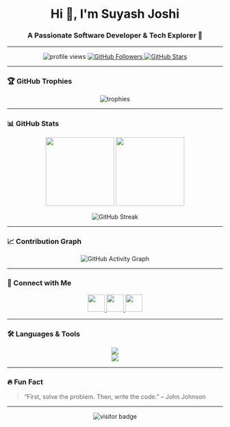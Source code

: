 <h1 align="center">Hi 👋, I'm Suyash Joshi</h1>
<h3 align="center">A Passionate Software Developer & Tech Explorer 🚀</h3>

---

<p align="center">
  <img src="https://komarev.com/ghpvc/?username=SuyashJoshi007&label=Profile%20views&color=0e75b6&style=flat-square" alt="profile views" />
  <a href="https://github.com/SuyashJoshi007?tab=followers">
    <img src="https://img.shields.io/github/followers/SuyashJoshi007?label=Followers&style=flat-square&color=blue" alt="GitHub Followers" />
  </a>
  <a href="https://github.com/SuyashJoshi007">
    <img src="https://img.shields.io/github/stars/SuyashJoshi007?label=Stars&style=flat-square&color=yellow" alt="GitHub Stars" />
  </a>
</p>

---

### 🏆 GitHub Trophies
<p align="center">
  <img src="https://github-profile-trophy.vercel.app/?username=SuyashJoshi007&theme=darkhub&margin-w=10&margin-h=10&no-frame=true&no-bg=true" alt="trophies" />
</p>

---

### 📊 GitHub Stats
<p align="center">
  <img src="https://github-readme-stats.vercel.app/api?username=SuyashJoshi007&theme=tokyonight&show_icons=true&hide_border=true&count_private=true" height="160px"/>
  <img src="https://github-readme-stats.vercel.app/api/top-langs/?username=SuyashJoshi007&theme=tokyonight&layout=compact&hide_border=true" height="160px"/>
</p>

<p align="center">
  <img src="https://streak-stats.demolab.com?user=SuyashJoshi007&theme=tokyonight&hide_border=true" alt="GitHub Streak"/>
</p>

---

### 📈 Contribution Graph
<p align="center">
  <img src="https://github-readme-activity-graph.vercel.app/graph?username=SuyashJoshi007&theme=tokyo-night&hide_border=true&area=true" alt="GitHub Activity Graph" />
</p>

---

### 🤝 Connect with Me
<p align="center">
  <a href="https://linkedin.com/in/suyash-joshi-92sg8" target="blank">
    <img src="https://skillicons.dev/icons?i=linkedin" height="40" />
  </a>
  <a href="https://leetcode.com/suyash01joshi" target="blank">
    <img src="https://skillicons.dev/icons?i=leetcode" height="40" />
  </a>
  <a href="https://auth.geeksforgeeks.org/user/suyash_joshi" target="blank">
    <img src="https://img.icons8.com/color/48/000000/GeeksforGeeks.png" height="40" />
  </a>
</p>

---

### 🛠️ Languages & Tools
<p align="center">
  <img src="https://skillicons.dev/icons?i=cpp,java,python,js,ts,react,nodejs,express,mongodb,mysql,firebase,redux,tailwind,bootstrap,docker,aws,git,github,vscode,vercel,render" />
  <br/>
  <img src="https://skillicons.dev/icons?i=tensorflow,pytorch,opencv,scikit-learn" />
</p>

---

### 🔥 Fun Fact  
> “First, solve the problem. Then, write the code.” – John Johnson  

---
<p align="center">
  <img src="https://komarev.com/ghpvc/?username=SuyashJoshi007&label=Visitors&color=blue&style=flat-square" alt="visitor badge"/>
</p>
